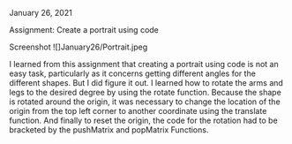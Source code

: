 January 26, 2021

Assignment: Create a portrait using code

Screenshot
![]January26/Portrait.jpeg

I learned from this assignment that creating a portrait using code is not an easy task, particularly as it concerns getting different angles for the different shapes. But I did figure it out. I learned how to rotate the arms and legs to the desired degree by using the rotate function. Because the shape is rotated around the origin, it was necessary to change the location of the origin from the top left corner to another coordinate using the translate function.  And finally to reset the origin, the code for the rotation had to be bracketed by the pushMatrix and popMatrix Functions. 
